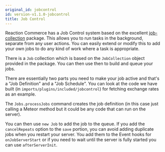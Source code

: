 ```yaml
---
original_id: jobcontrol
id: version-v1.1.0-jobcontrol
title: Job Control
---
```

    
Reaction Commerce has a Job Control system based on the excellent [job-collection](https://atmospherejs.com/vsivsi/job-collection) package. This allows you to run tasks in the background, separate from any user actions. You can easily extend or modify this to add your own jobs to do any kind of work where a task is appropriate.

There is a `Job` collection which is based on the `JobCollection` object provided in the package. You can then use then to build and queue your jobs.

There are essentially two parts you need to make your job active and that's a "Job Definition" and a "Job Schedule". You can look at the code we have built (in `imports/plugins/included/jobcontrol`) for fetching exchange rates as an example.

The `Jobs.processJobs` command creates the job definition (in this case just calling a Meteor method but it could be any code that can run on the server).

You can then use `new Job` to add the job to the queue. If you add the `cancelRepeats` option to the `save` portion, you can avoid adding duplicate jobs when you restart your server. You add them to the Event hooks for `onJobServerStart` or if you need to wait until the server is fully started you can use `afterServerInit`.
